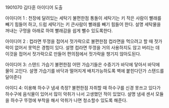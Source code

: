 1901070 김다훈 아이디어 도출

아이디어 1 : 천장에 달려있는 세탁기
불편한점
  통돌이 세탁기는 키 작은 사람이 빨래를 빼기 힘들어 하고, 드럼 세탁기는 키 큰사람이 빨래를 빼기 힘들어 한다.
설명
  세탁물을 꺼내는 구멍을 아래로 하여 빨래감을 쉽게 뺄수 있도록한다.

아이디어 2 : 컵라면 뚜껑을 접어서 젓가락으로
불편한점
  컵라면을 먹으려고 할 때 젓가락이 없어서 못먹은 경험이 있다.
설명
  컵라면 뚜껑을 거의 사용하지도 않고 버리는 데 이것을 접어서 젓가락으로 만들어 편의점에서 젓가락을 챙기지 않아도된다.

아이디어 3: 스탠드 가습기
불편한점
  어떤 가습기들은 수증기가 바닥에 닿아서 바닥에 물이 고인다.
설명
  가습기를 바닥과 떨어지게 배치가능하도록 벽에 붙힌다던가 스탠드를 달아준다
  
아이디 4: 이용해 하수구 냄새 측정?
불편한점
  자취할 때 하수구를 신경 못쓰고 있다가 하수구에 음식물이 있어서 많이 악취가 나서 고생했던 적이 있었다.
설명
  냄새 센서 모듈을 하수구 뚜껑에 부착을 해서 악취가 나면 청소할수 있도록 해준다.
